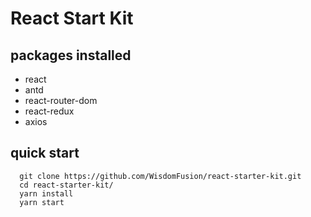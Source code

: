 # React Start Kit

## packages installed

- react
- antd
- react-router-dom
- react-redux
- axios

## quick start

```
  git clone https://github.com/WisdomFusion/react-starter-kit.git
  cd react-starter-kit/
  yarn install
  yarn start
```